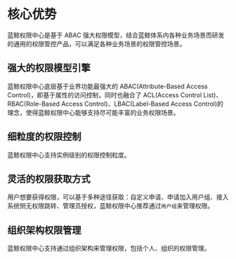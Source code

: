 # 核心优势

蓝鲸权限中心是基于 ABAC 强大权限模型，结合蓝鲸体系内各种业务场景而研发的通用的权限管控产品，可以满足各种业务场景的权限管控场景。

## 强大的权限模型引擎

蓝鲸权限中心底层基于业界功能最强大的 ABAC(Attribute-Based Access Control)，即基于属性的访问控制，同时也融合了 ACL(Access Control List)、RBAC(Role-Based Access Control)、LBAC(Label-Based Access Control)的理念，使得蓝鲸权限中心能够支持尽可能丰富的业务权限场景。

## 细粒度的权限控制

蓝鲸权限中心支持实例级别的权限控制粒度。

## 灵活的权限获取方式

用户想要获得权限，可以基于多种途径获取：自定义申请、申请加入用户组、接入系统侧无权限跳转、管理员授权，蓝鲸权限中心推荐通过`用户组`来管理权限。

## 组织架构权限管理

蓝鲸权限中心支持通过组织架构来管理权限，包括个人、组织的权限管理。